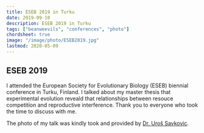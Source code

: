 ```yaml
---
title: ESEB 2019 in Turku 
date: 2019-09-10
description: ESEB 2019 in Turku
tags: ["beanweevils", "conferences", "photo"]
chordsheet: true
image: "/image/photo/ESEB2019.jpg"
lastmod: 2020-05-09
---
```


## ESEB 2019

I attended the European Society for Evolutionary Biology (ESEB) biennial conference in Turku, Finland. 
I talked about my master thesis that experimental evolution reveald that relationships between resouce competition and reproductive interference.
Thank you to everyone who took the time to discuss with me.


The photo of my talk was kindly took and provided by <a href="https://www.researchgate.net/profile/Uros_Savkovic" target="_blank">Dr. Uroš Savkovic</a>.

